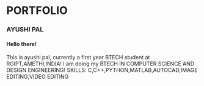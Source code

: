 # PORTFOLIO
###    AYUSHI PAL

#### Hello there!
This is ayushi pal, currently a first year BTECH student at RGIPT,AMETHI,INDIA!
I am doing my BTECH IN COMPUTER SCIENCE AND DESIGN ENGINEERING!
SKILLS: C,C++,PYTHON,MATLAB,AUTOCAD,IMAGE EDITING,VIDEO EDITING



